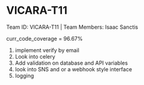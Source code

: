 # VICARA-T11
Team ID: VICARA-T11 | Team Members: Isaac Sanctis

curr_code_coverage = 96.67%
1. implement verify by email
2. Look into celery
3. Add validation on database and API variables
4. look into SNS and or a webhook style interface
5. logging